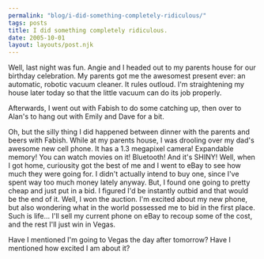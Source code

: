 ```yaml
---
permalink: "blog/i-did-something-completely-ridiculous/"
tags: posts
title: I did something completely ridiculous.
date: 2005-10-01
layout: layouts/post.njk
---
```


Well, last night was fun. Angie and I headed out to my parents house for our birthday celebration. My parents got me the awesomest present ever: an automatic, robotic vacuum cleaner. It rules outloud. I'm straightening my house later today so that the little vacuum can do its job properly. 

Afterwards, I went out with Fabish to do some catching up, then over to Alan's to hang out with Emily and Dave for a bit. 

Oh, but the silly thing I did happened between dinner with the parents and beers with Fabish. While at my parents house, I was drooling over my dad's awesome new cell phone. It has a 1.3 megapixel camera! Expandable memory! You can watch movies on it! Bluetooth! And it's SHINY! Well, when I got home, curiousity got the best of me and I went to eBay to see how much they were going for. I didn't actually intend to buy one, since I've spent way too much money lately anyway. But, I found one going to pretty cheap and just put in a bid. I figured I'd be instantly outbid and that would be the end of it. Well, I won the auction. I'm excited about my new phone, but also wondering what in the world possessed me to bid in the first place. Such is life... I'll sell my current phone on eBay to recoup some of the cost, and the rest I'll just win in Vegas. 

Have I mentioned I'm going to Vegas the day after tomorrow? Have I mentioned how excited I am about it?